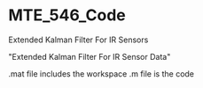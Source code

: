# MTE_546_Code
Extended Kalman Filter For IR Sensors

"Extended Kalman Filter For IR Sensor Data"

.mat file includes the workspace
.m file is the code 

